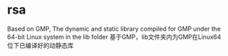 # rsa
Based on GMP, The dynamic and static library compiled for GMP under the 64-bit Linux system in the lib folder
基于GMP，lib文件夹内为GMP在Linux64位下已编译好的动静态库
